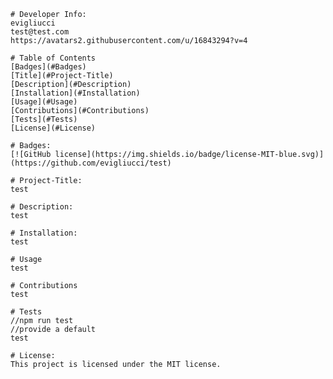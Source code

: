 
    # Developer Info:
    evigliucci
    test@test.com
    https://avatars2.githubusercontent.com/u/16843294?v=4
    
    # Table of Contents
    [Badges](#Badges)
    [Title](#Project-Title)
    [Description](#Description)
    [Installation](#Installation)
    [Usage](#Usage)
    [Contributions](#Contributions)
    [Tests](#Tests)
    [License](#License)

    # Badges:
    [![GitHub license](https://img.shields.io/badge/license-MIT-blue.svg)](https://github.com/evigliucci/test)

    # Project-Title:
    test

    # Description:
    test

    # Installation:
    test
  
    # Usage
    test

    # Contributions
    test

    # Tests
    //npm run test
    //provide a default
    test

    # License:
    This project is licensed under the MIT license.
    
